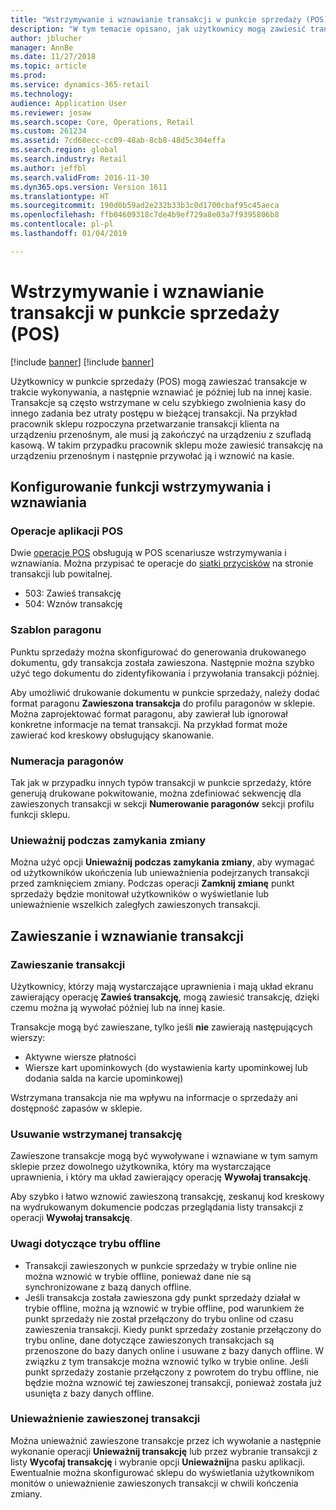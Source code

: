 ```yaml
---
title: "Wstrzymywanie i wznawianie transakcji w punkcie sprzedaży (POS)"
description: "W tym temacie opisano, jak użytkownicy mogą zawiesić transakcje w trakcie wykonywania i następnie wznowić je później lub na innej kasie przy użyciu Microsoft Dynamics 365 for Retail."
author: jblucher
manager: AnnBe
ms.date: 11/27/2018
ms.topic: article
ms.prod: 
ms.service: dynamics-365-retail
ms.technology: 
audience: Application User
ms.reviewer: josaw
ms.search.scope: Core, Operations, Retail
ms.custom: 261234
ms.assetid: 7cd68ecc-cc09-48ab-8cb8-48d5c304effa
ms.search.region: global
ms.search.industry: Retail
ms.author: jeffbl
ms.search.validFrom: 2016-11-30
ms.dyn365.ops.version: Version 1611
ms.translationtype: HT
ms.sourcegitcommit: 190d0b59ad2e232b33b3c0d1700cbaf95c45aeca
ms.openlocfilehash: ffb04609318c7de4b9ef729a8e03a7f9395806b8
ms.contentlocale: pl-pl
ms.lasthandoff: 01/04/2019

---
```


# <a name="suspend-and-resume-transactions-in-the-point-of-sale-pos"></a>Wstrzymywanie i wznawianie transakcji w punkcie sprzedaży (POS)

[!include [banner](includes/banner.md)]
[!include [banner](includes/preview-banner.md)]

Użytkownicy w punkcie sprzedaży (POS) mogą zawieszać transakcje w trakcie wykonywania, a następnie wznawiać je później lub na innej kasie. Transakcje są często wstrzymane w celu szybkiego zwolnienia kasy do innego zadania bez utraty postępu w bieżącej transakcji. Na przykład pracownik sklepu rozpoczyna przetwarzanie transakcji klienta na urządzeniu przenośnym, ale musi ją zakończyć na urządzeniu z szufladą kasową. W takim przypadku pracownik sklepu może zawiesić transakcję na urządzeniu przenośnym i następnie przywołać ją i wznowić na kasie.

## <a name="configure-suspend-and-resume-functionality"></a>Konfigurowanie funkcji wstrzymywania i wznawiania

### <a name="pos-operations"></a>Operacje aplikacji POS

Dwie [operacje POS](pos-operations.md) obsługują w POS scenariusze wstrzymywania i wznawiania. Można przypisać te operacje do [siatki przycisków](pos-screen-layouts.md) na stronie transakcji lub powitalnej.

- 503: Zawieś transakcję
- 504: Wznów transakcję

### <a name="receipt-template"></a>Szablon paragonu

Punktu sprzedaży można skonfigurować do generowania drukowanego dokumentu, gdy transakcja została zawieszona. Następnie można szybko użyć tego dokumentu do zidentyfikowania i przywołania transakcji później.

Aby umożliwić drukowanie dokumentu w punkcie sprzedaży, należy dodać format paragonu **Zawieszona transakcja** do profilu paragonów w sklepie. Można zaprojektować format paragonu, aby zawierał lub ignorował konkretne informacje na temat transakcji. Na przykład format może zawierać kod kreskowy obsługujący skanowanie.

### <a name="receipt-numbering"></a>Numeracja paragonów

Tak jak w przypadku innych typów transakcji w punkcie sprzedaży, które generują drukowane pokwitowanie, można zdefiniować sekwencję dla zawieszonych transakcji w sekcji **Numerowanie paragonów** sekcji profilu funkcji sklepu.

### <a name="void-when-closing-shift"></a>Unieważnij podczas zamykania zmiany

Można użyć opcji **Unieważnij podczas zamykania zmiany**, aby wymagać od użytkowników ukończenia lub unieważnienia podejrzanych transakcji przed zamknięciem zmiany. Podczas operacji **Zamknij zmianę** punkt sprzedaży będzie monitował użytkowników o wyświetlanie lub unieważnienie wszelkich zaległych zawieszonych transakcji.

## <a name="suspend-and-resume-a-transaction"></a>Zawieszanie i wznawianie transakcji

### <a name="suspend-a-transaction"></a>Zawieszanie transakcji

Użytkownicy, którzy mają wystarczające uprawnienia i mają układ ekranu zawierający operację **Zawieś transakcję**, mogą zawiesić transakcję, dzięki czemu można ją wywołać później lub na innej kasie.

Transakcje mogą być zawieszane, tylko jeśli **nie** zawierają następujących wierszy:

- Aktywne wiersze płatności
- Wiersze kart upominkowych (do wystawienia karty upominkowej lub dodania salda na karcie upominkowej)

Wstrzymana transakcja nie ma wpływu na informacje o sprzedaży ani dostępność zapasów w sklepie.

### <a name="resume-a-suspended-transaction"></a>Usuwanie wstrzymanej transakcję

Zawieszone transakcje mogą być wywoływane i wznawiane w tym samym sklepie przez dowolnego użytkownika, który ma wystarczające uprawnienia, i który ma układ zawierający operację **Wywołaj transakcję**.

Aby szybko i łatwo wznowić zawieszoną transakcję, zeskanuj kod kreskowy na wydrukowanym dokumencie podczas przeglądania listy transakcji z operacji **Wywołaj transakcję**.

### <a name="considerations-for-offline-mode"></a>Uwagi dotyczące trybu offline

- Transakcji zawieszonych w punkcie sprzedaży w trybie online nie można wznowić w trybie offline, ponieważ dane nie są synchronizowane z bazą danych offline.
- Jeśli transakcja została zawieszona gdy punkt sprzedaży działał w trybie offline, można ją wznowić w trybie offline, pod warunkiem że punkt sprzedaży nie został przełączony do trybu online od czasu zawieszenia transakcji. Kiedy punkt sprzedaży zostanie przełączony do trybu online, dane dotyczące zawieszonych transakcjach są przenoszone do bazy danych online i usuwane z bazy danych offline. W związku z tym transakcje można wznowić tylko w trybie online. Jeśli punkt sprzedaży zostanie przełączony z powrotem do trybu offline, nie będzie można wznowić tej zawieszonej transakcji, ponieważ została już usunięta z bazy danych offline.

### <a name="void-a-suspended-transaction"></a>Unieważnienie zawieszonej transakcji

Można unieważnić zawieszone transakcje przez ich wywołanie a następnie wykonanie operacji **Unieważnij transakcję** lub przez wybranie transakcji z listy **Wycofaj transakcję** i wybranie opcji **Unieważnij**na pasku aplikacji. Ewentualnie można skonfigurować sklepu do wyświetlania użytkownikom monitów o unieważnienie zawieszonych transakcji w chwili kończenia zmiany.

